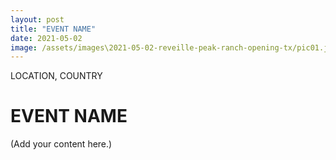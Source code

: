 ```yaml
---
layout: post
title: "EVENT NAME"
date: 2021-05-02
image: /assets/images\2021-05-02-reveille-peak-ranch-opening-tx/pic01.jpg
---
```


<span class="date">LOCATION, COUNTRY</span>

# EVENT NAME

(Add your content here.)
